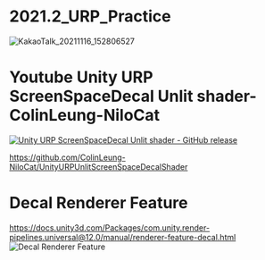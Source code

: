 # 2021.2_URP_Practice
![KakaoTalk_20211116_152806527](https://user-images.githubusercontent.com/42854864/141935663-c8ff1ed1-4956-44a2-b153-15279d0c340f.png)

# Youtube Unity URP ScreenSpaceDecal Unlit shader-ColinLeung-NiloCat
[![Unity URP ScreenSpaceDecal Unlit shader - GitHub release](http://img.youtube.com/vi/Bs_HSGRSUtw/0.jpg)](https://youtu.be/Bs_HSGRSUtw?t=0s)

https://github.com/ColinLeung-NiloCat/UnityURPUnlitScreenSpaceDecalShader

# Decal Renderer Feature
https://docs.unity3d.com/Packages/com.unity.render-pipelines.universal@12.0/manual/renderer-feature-decal.html
![Decal Renderer Feature](https://docs.unity3d.com/Packages/com.unity.render-pipelines.universal@12.0/manual/images/decal/decal-projector-scene-view.png)

